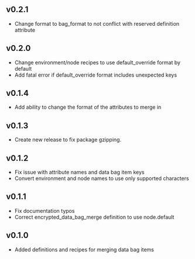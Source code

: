 ## v0.2.1
* Change format to bag_format to not conflict with reserved definition attribute

## v0.2.0
* Change environment/node recipes to use default_override format by default
* Add fatal error if default_override format includes unexpected keys

## v0.1.4
* Add ability to change the format of the attributes to merge in

## v0.1.3
* Create new release to fix package gzipping.

## v0.1.2
* Fix issue with attribute names and data bag item keys
* Convert environment and node names to use only supported characters

## v0.1.1
* Fix documentation typos
* Correct encrypted_data_bag_merge definition to use node.default

## v0.1.0
* Added definitions and recipes for merging data bag items